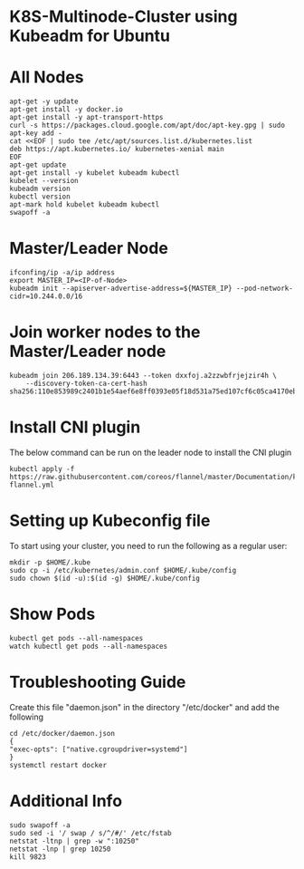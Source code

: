 # K8S-Multinode-Cluster using Kubeadm for Ubuntu
# All Nodes
```
apt-get -y update
apt-get install -y docker.io
apt-get install -y apt-transport-https
curl -s https://packages.cloud.google.com/apt/doc/apt-key.gpg | sudo apt-key add -
cat <<EOF | sudo tee /etc/apt/sources.list.d/kubernetes.list
deb https://apt.kubernetes.io/ kubernetes-xenial main
EOF
apt-get update
apt-get install -y kubelet kubeadm kubectl
kubelet --version
kubeadm version
kubectl version
apt-mark hold kubelet kubeadm kubectl
swapoff -a
```
# Master/Leader Node
```
ifconfing/ip -a/ip address
export MASTER_IP=<IP-of-Node>
kubeadm init --apiserver-advertise-address=${MASTER_IP} --pod-network-cidr=10.244.0.0/16
```
# Join worker nodes to the Master/Leader node
```
kubeadm join 206.189.134.39:6443 --token dxxfoj.a2zzwbfrjejzir4h \
    --discovery-token-ca-cert-hash sha256:110e853989c2401b1e54aef6e8ff0393e05f18d531a75ed107cf6c05ca4170eb
```
# Install CNI plugin
The below command can be run on the leader node to install the CNI plugin
```
kubectl apply -f https://raw.githubusercontent.com/coreos/flannel/master/Documentation/kube-flannel.yml
```
# Setting up Kubeconfig file
To start using your cluster, you need to run the following as a regular user:
```
mkdir -p $HOME/.kube
sudo cp -i /etc/kubernetes/admin.conf $HOME/.kube/config
sudo chown $(id -u):$(id -g) $HOME/.kube/config

```
# Show Pods
```
kubectl get pods --all-namespaces
watch kubectl get pods --all-namespaces
```
# Troubleshooting Guide
Create this file "daemon.json" in the directory "/etc/docker" and add the following
```
cd /etc/docker/daemon.json
{
"exec-opts": ["native.cgroupdriver=systemd"]
}
systemctl restart docker
```
# Additional Info
```
sudo swapoff -a
sudo sed -i '/ swap / s/^/#/' /etc/fstab
netstat -ltnp | grep -w ":10250"
netstat -lnp | grep 10250
kill 9823
```
